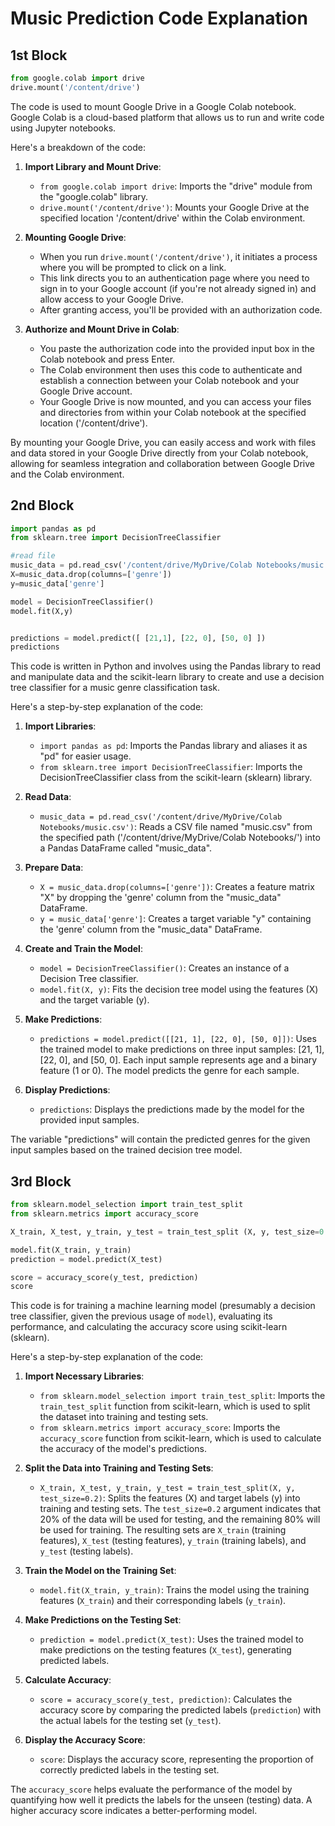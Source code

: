 # Music Prediction Code Explanation


## 1st Block

```python
from google.colab import drive
drive.mount('/content/drive')
```

The code is used to mount Google Drive in a Google Colab notebook. Google Colab is a cloud-based platform that allows us to run and write code using Jupyter notebooks.

Here's a breakdown of the code:

1. **Import Library and Mount Drive**:
   - `from google.colab import drive`: Imports the "drive" module from the "google.colab" library.
   - `drive.mount('/content/drive')`: Mounts your Google Drive at the specified location '/content/drive' within the Colab environment.

2. **Mounting Google Drive**:
   - When you run `drive.mount('/content/drive')`, it initiates a process where you will be prompted to click on a link.
   - This link directs you to an authentication page where you need to sign in to your Google account (if you're not already signed in) and allow access to your Google Drive.
   - After granting access, you'll be provided with an authorization code.

3. **Authorize and Mount Drive in Colab**:
   - You paste the authorization code into the provided input box in the Colab notebook and press Enter.
   - The Colab environment then uses this code to authenticate and establish a connection between your Colab notebook and your Google Drive account.
   - Your Google Drive is now mounted, and you can access your files and directories from within your Colab notebook at the specified location ('/content/drive').

By mounting your Google Drive, you can easily access and work with files and data stored in your Google Drive directly from your Colab notebook, allowing for seamless integration and collaboration between Google Drive and the Colab environment.


## 2nd Block

```python
import pandas as pd
from sklearn.tree import DecisionTreeClassifier

#read file
music_data = pd.read_csv('/content/drive/MyDrive/Colab Notebooks/music.csv')
X=music_data.drop(columns=['genre'])
y=music_data['genre']

model = DecisionTreeClassifier()
model.fit(X,y)


predictions = model.predict([ [21,1], [22, 0], [50, 0] ])
predictions
```

This code is written in Python and involves using the Pandas library to read and manipulate data and the scikit-learn library to create and use a decision tree classifier for a music genre classification task.

Here's a step-by-step explanation of the code:

1. **Import Libraries**:
   - `import pandas as pd`: Imports the Pandas library and aliases it as "pd" for easier usage.
   - `from sklearn.tree import DecisionTreeClassifier`: Imports the DecisionTreeClassifier class from the scikit-learn (sklearn) library.

2. **Read Data**:
   - `music_data = pd.read_csv('/content/drive/MyDrive/Colab Notebooks/music.csv')`: Reads a CSV file named "music.csv" from the specified path ('/content/drive/MyDrive/Colab Notebooks/') into a Pandas DataFrame called "music_data".

3. **Prepare Data**:
   - `X = music_data.drop(columns=['genre'])`: Creates a feature matrix "X" by dropping the 'genre' column from the "music_data" DataFrame.
   - `y = music_data['genre']`: Creates a target variable "y" containing the 'genre' column from the "music_data" DataFrame.

4. **Create and Train the Model**:
   - `model = DecisionTreeClassifier()`: Creates an instance of a Decision Tree classifier.
   - `model.fit(X, y)`: Fits the decision tree model using the features (X) and the target variable (y).

5. **Make Predictions**:
   - `predictions = model.predict([[21, 1], [22, 0], [50, 0]])`: Uses the trained model to make predictions on three input samples: [21, 1], [22, 0], and [50, 0]. Each input sample represents age and a binary feature (1 or 0). The model predicts the genre for each sample.
   
6. **Display Predictions**:
   - `predictions`: Displays the predictions made by the model for the provided input samples.

The variable "predictions" will contain the predicted genres for the given input samples based on the trained decision tree model.


## 3rd Block

```python
from sklearn.model_selection import train_test_split
from sklearn.metrics import accuracy_score

X_train, X_test, y_train, y_test = train_test_split (X, y, test_size=0.2)

model.fit(X_train, y_train)
prediction = model.predict(X_test)

score = accuracy_score(y_test, prediction)
score
```
This code is for training a machine learning model (presumably a decision tree classifier, given the previous usage of `model`), evaluating its performance, and calculating the accuracy score using scikit-learn (sklearn).

Here's a step-by-step explanation of the code:

1. **Import Necessary Libraries**:
   - `from sklearn.model_selection import train_test_split`: Imports the `train_test_split` function from scikit-learn, which is used to split the dataset into training and testing sets.
   - `from sklearn.metrics import accuracy_score`: Imports the `accuracy_score` function from scikit-learn, which is used to calculate the accuracy of the model's predictions.

2. **Split the Data into Training and Testing Sets**:
   - `X_train, X_test, y_train, y_test = train_test_split(X, y, test_size=0.2)`: Splits the features (X) and target labels (y) into training and testing sets. The `test_size=0.2` argument indicates that 20% of the data will be used for testing, and the remaining 80% will be used for training. The resulting sets are `X_train` (training features), `X_test` (testing features), `y_train` (training labels), and `y_test` (testing labels).

3. **Train the Model on the Training Set**:
   - `model.fit(X_train, y_train)`: Trains the model using the training features (`X_train`) and their corresponding labels (`y_train`).

4. **Make Predictions on the Testing Set**:
   - `prediction = model.predict(X_test)`: Uses the trained model to make predictions on the testing features (`X_test`), generating predicted labels.

5. **Calculate Accuracy**:
   - `score = accuracy_score(y_test, prediction)`: Calculates the accuracy score by comparing the predicted labels (`prediction`) with the actual labels for the testing set (`y_test`).

6. **Display the Accuracy Score**:
   - `score`: Displays the accuracy score, representing the proportion of correctly predicted labels in the testing set.

The `accuracy_score` helps evaluate the performance of the model by quantifying how well it predicts the labels for the unseen (testing) data. A higher accuracy score indicates a better-performing model.